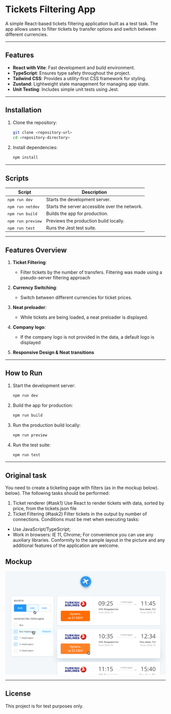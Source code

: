 # Tickets Filtering App

A simple React-based tickets filtering application built as a test task. The app allows users to filter tickets by transfer options and switch between different currencies.

---

## Features

- **React with Vite**: Fast development and build environment.
- **TypeScript**: Ensures type safety throughout the project.
- **Tailwind CSS**: Provides a utility-first CSS framework for styling.
- **Zustand**: Lightweight state management for managing app state.
- **Unit Testing**: Includes simple unit tests using Jest.

---

## Installation

1. Clone the repository:
   ```bash
   git clone <repository-url>
   cd <repository-directory>
   ```

2. Install dependencies:
   ```bash
   npm install
   ```

---

## Scripts

| Script           | Description                                     |
|------------------|-------------------------------------------------|
| `npm run dev`    | Starts the development server.                  |
| `npm run netdev` | Starts the server accessible over the network.  |
| `npm run build`  | Builds the app for production.                  |
| `npm run preview`| Previews the production build locally.          |
| `npm run test`   | Runs the Jest test suite.                       |

---

## Features Overview

1. **Ticket Filtering**:
    - Filter tickets by the number of transfers. Filtering was made using a pseudo-server filtering approach

2. **Currency Switching**:
    - Switch between different currencies for ticket prices.

3. **Neat preloader**:
    - While tickets are being loaded, a neat preloader is displayed.

4. **Company logo**:
    - If the company logo is not provided in the data, a default logo is displayed

5. **Responsive Design & Neat transitions**

---


## How to Run

1. Start the development server:
   ```bash
   npm run dev
   ```

2. Build the app for production:
   ```bash
   npm run build
   ```

3. Run the production build locally:
   ```bash
   npm run preview
   ```

4. Run the test suite:
   ```bash
   npm run test
   ```

---

## Original task


You need to create a ticketing page with filters (as in the mockup below).
below).
The following tasks should be performed:
1. Ticket renderer (#task1)
Use React to render tickets with data,
sorted by price, from the tickets.json file
2. Ticket Filtering (#task2)
Filter tickets in the output by number of connections.
Conditions must be met when executing tasks:
- Use JavaScript/TypeScript;
- Work in browsers: IE 11, Chrome;
For convenience you can use any auxiliary
libraries. Conformity to the sample layout in the picture and
any additional features of the application are welcome.

## Mockup
![Design Sample](public/design-sample.png)

---

## License

This project is for test purposes only.
